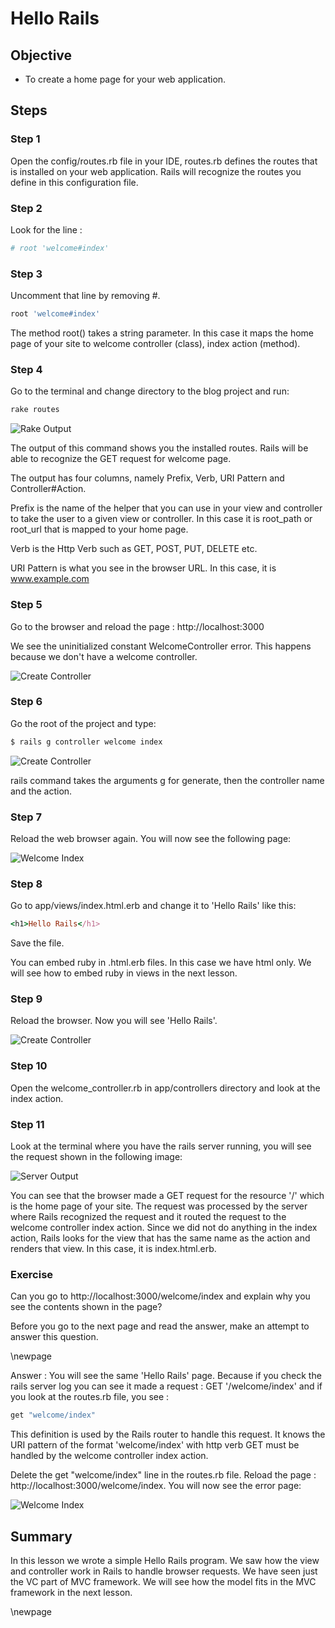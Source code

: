 # Hello Rails #

## Objective ##

- To create a home page for your web application.

## Steps ##

### Step 1 ###

Open the config/routes.rb file in your IDE, routes.rb defines the routes that is installed on your web application. Rails will recognize the routes you define in this configuration file.

### Step 2 ###
	 
 Look for the line :   
 
```ruby
# root 'welcome#index'
```

### Step 3 ###

Uncomment that line by removing #.   
 
```ruby
root 'welcome#index'
```		 

The method root() takes a string parameter. In this case it maps the home page of your site to welcome controller (class), index action (method).

### Step 4 ###

Go to the terminal and change directory to the blog project and run:

```ruby
rake routes
```

![Rake Output](./figures/rake_1.png)

The output of this command shows you the installed routes. Rails will be able to recognize the GET request for welcome page.

The output has four columns, namely Prefix, Verb, URI Pattern and Controller#Action.

Prefix is the name of the helper that you can use in your view and controller to take the user to a given view or controller. In this case it is root_path or root_url that is mapped to your home page.

Verb is the Http Verb such as GET, POST, PUT, DELETE etc.

URI Pattern is what you see in the browser URL. In this case, it is www.example.com

### Step 5 ###

Go to the browser and reload the page : http://localhost:3000

We see the uninitialized constant WelcomeController error. This happens because we don't have a welcome controller.

![Create Controller](./figures/welcome_controller_absent.png)

### Step 6 ###

 Go the root of the project and type:
 
```ruby
$ rails g controller welcome index
```

![Create Controller](./figures/create_controller.png)

rails command takes the arguments g for generate, then the controller name and the action.

### Step 7 ###

Reload the web browser again. You will now see the following page:

![Welcome Index](./figures/welcome_index.png)

### Step 8 ###

Go to app/views/index.html.erb and change it to 'Hello Rails' like this:

```ruby
<h1>Hello Rails</h1>
```

Save the file.

You can embed ruby in .html.erb files. In this case we have html only. We will see how to embed ruby in views in the next lesson.

### Step 9 ###

Reload the browser. Now you will see 'Hello Rails'.
 
![Create Controller](./figures/hello_rails.png)
 

### Step 10 ###

Open the welcome_controller.rb in app/controllers directory and look at the index action. 

### Step 11 ###

Look at the terminal where you have the rails server running, you will see the request shown in the following image:

![Server Output](./figures/server_output_1.png)

You can see that the browser made a GET request for the resource '/' which is the home page of your site. The request was processed by the server where Rails recognized the request and it routed the request to the welcome controller index action. Since we did not do anything in the index action, Rails looks for the view that has the same name as the action and renders that view. In this case, it is index.html.erb.
	 
### Exercise ###

Can you go to http://localhost:3000/welcome/index and explain why you see the contents shown in the page?

Before you go to the next page and read the answer, make an attempt to answer this question.

\newpage

Answer : You will see the same 'Hello Rails' page. Because if you check the rails server log you can see it made a request : GET '/welcome/index' and if you look at the routes.rb file, you see :

```ruby
get "welcome/index" 
```

This definition is used by the Rails router to handle this request. It knows the URI pattern of the format 'welcome/index' with http verb GET must be handled by the welcome controller index action.
 
Delete the  get "welcome/index"  line in the routes.rb file. Reload the page : http://localhost:3000/welcome/index. You will now see the error page:
 
![Welcome Index](./figures/welcome_index_routing_error.png) 
 
## Summary ##
 
 In this lesson we wrote a simple Hello Rails program. We saw how the view and controller work in Rails to handle browser requests. We have seen just the VC part of MVC framework. We will see how the model fits in the MVC framework in the next lesson.
 
 \newpage
 